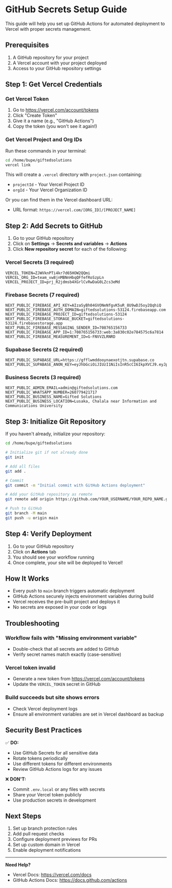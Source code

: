 # GitHub Secrets Setup Guide

This guide will help you set up GitHub Actions for automated deployment to Vercel with proper secrets management.

## Prerequisites

1. A GitHub repository for your project
2. A Vercel account with your project deployed
3. Access to your GitHub repository settings

## Step 1: Get Vercel Credentials

### Get Vercel Token
1. Go to https://vercel.com/account/tokens
2. Click "Create Token"
3. Give it a name (e.g., "GitHub Actions")
4. Copy the token (you won't see it again!)

### Get Vercel Project and Org IDs
Run these commands in your terminal:

```bash
cd /home/bupe/giftedsolutions
vercel link
```

This will create a `.vercel` directory with `project.json` containing:
- `projectId` - Your Vercel Project ID
- `orgId` - Your Vercel Organization ID

Or you can find them in the Vercel dashboard URL:
- URL format: `https://vercel.com/[ORG_ID]/[PROJECT_NAME]`

## Step 2: Add Secrets to GitHub

1. Go to your GitHub repository
2. Click on **Settings** → **Secrets and variables** → **Actions**
3. Click **New repository secret** for each of the following:

### Vercel Secrets (3 required)
```
VERCEL_TOKEN=ZJWVknPTi4kr7d65HOW2QQmi
VERCEL_ORG_ID=team_vw8jnMBNnHbqQFfefRoSzpLn
VERCEL_PROJECT_ID=prj_R2jdmsb4XGrlCvRwDaG0LZcs3eMd
```

### Firebase Secrets (7 required)
```
NEXT_PUBLIC_FIREBASE_API_KEY=AIzaSyBh04GVONeNfgvK5uR_8U9wDJ5oy2QqhiQ
NEXT_PUBLIC_FIREBASE_AUTH_DOMAIN=giftedsolutions-53124.firebaseapp.com
NEXT_PUBLIC_FIREBASE_PROJECT_ID=giftedsolutions-53124
NEXT_PUBLIC_FIREBASE_STORAGE_BUCKET=giftedsolutions-53124.firebasestorage.app
NEXT_PUBLIC_FIREBASE_MESSAGING_SENDER_ID=708765156733
NEXT_PUBLIC_FIREBASE_APP_ID=1:708765156733:web:3a830c02e784575c6a7814
NEXT_PUBLIC_FIREBASE_MEASUREMENT_ID=G-FNVVZLRNRD
```

### Supabase Secrets (2 required)
```
NEXT_PUBLIC_SUPABASE_URL=https://gfflwmddooynaexotjtn.supabase.co
NEXT_PUBLIC_SUPABASE_ANON_KEY=eyJhbGciOiJIUzI1NiIsInR5cCI6IkpXVCJ9.eyJpc3MiOiJzdXBhYmFzZSIsInJlZiI6ImdmZmx3bWRkb295bmFleG90anRuIiwicm9sZSI6ImFub24iLCJpYXQiOjE3NTk4NDQxNTYsImV4cCI6MjA3NTQyMDE1Nn0.J7rGoFoW5yFZ60lf9rBtbAj9BzURx8siDEobFgmNt8M
```

### Business Secrets (3 required)
```
NEXT_PUBLIC_ADMIN_EMAIL=admin@giftedsolutions.com
NEXT_PUBLIC_WHATSAPP_NUMBER=260779421717
NEXT_PUBLIC_BUSINESS_NAME=Gifted Solutions
NEXT_PUBLIC_BUSINESS_LOCATION=Lusaka, Chalala near Information and Communications University
```

## Step 3: Initialize Git Repository

If you haven't already, initialize your repository:

```bash
cd /home/bupe/giftedsolutions

# Initialize git if not already done
git init

# Add all files
git add .

# Commit
git commit -m "Initial commit with GitHub Actions deployment"

# Add your GitHub repository as remote
git remote add origin https://github.com/YOUR_USERNAME/YOUR_REPO_NAME.git

# Push to GitHub
git branch -M main
git push -u origin main
```

## Step 4: Verify Deployment

1. Go to your GitHub repository
2. Click on **Actions** tab
3. You should see your workflow running
4. Once complete, your site will be deployed to Vercel!

## How It Works

- Every push to `main` branch triggers automatic deployment
- GitHub Actions securely injects environment variables during build
- Vercel receives the pre-built project and deploys it
- No secrets are exposed in your code or logs

## Troubleshooting

### Workflow fails with "Missing environment variable"
- Double-check that all secrets are added to GitHub
- Verify secret names match exactly (case-sensitive)

### Vercel token invalid
- Generate a new token from https://vercel.com/account/tokens
- Update the `VERCEL_TOKEN` secret in GitHub

### Build succeeds but site shows errors
- Check Vercel deployment logs
- Ensure all environment variables are set in Vercel dashboard as backup

## Security Best Practices

✅ **DO:**
- Use GitHub Secrets for all sensitive data
- Rotate tokens periodically
- Use different tokens for different environments
- Review GitHub Actions logs for any issues

❌ **DON'T:**
- Commit `.env.local` or any files with secrets
- Share your Vercel token publicly
- Use production secrets in development

## Next Steps

1. Set up branch protection rules
2. Add pull request checks
3. Configure deployment previews for PRs
4. Set up custom domain in Vercel
5. Enable deployment notifications

---

**Need Help?**
- Vercel Docs: https://vercel.com/docs
- GitHub Actions Docs: https://docs.github.com/actions

